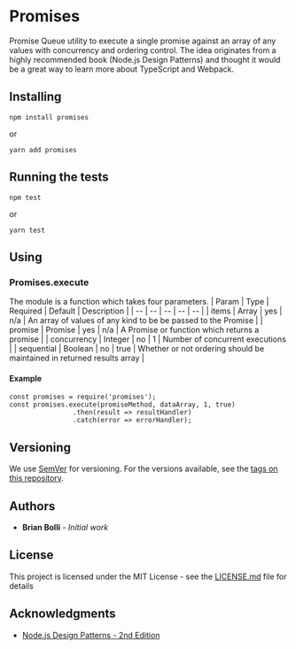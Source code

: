 # Promises

Promise Queue utility to execute a single promise against an array of any values with concurrency and ordering control. The idea originates from a highly recommended book (Node.js Design Patterns) and thought it would be a great way to learn more about TypeScript and Webpack.

## Installing

```
npm install promises
```

or

```
yarn add promises
```

## Running the tests

```
npm test
```

or

```
yarn test
```

## Using

### Promises.execute
The module is a function which takes four parameters.
| Param | Type | Required | Default | Description |
| -- | -- | -- | -- | -- |
| items | Array | yes | n/a | An array of values of any kind to be be passed to the Promise |
| promise | Promise | yes | n/a | A Promise or function which returns a promise |
| concurrency | Integer | no | 1 | Number of concurrent executions |
| sequential | Boolean | no | true | Whether or not ordering should be maintained in returned results array |

#### Example
```
const promises = require('promises');
const promises.execute(promiseMethod, dataArray, 1, true)
                .then(result => resultHandler)
                .catch(error => errorHandler);
```


## Versioning

We use [SemVer](http://semver.org/) for versioning. For the versions available, see the [tags on this repository](https://github.com/your/project/tags).

## Authors

* **Brian Bolli** - *Initial work*

## License

This project is licensed under the MIT License - see the [LICENSE.md](LICENSE.md) file for details

## Acknowledgments

* [Node.js Design Patterns - 2nd Edition](https://www.packtpub.com/web-development/nodejs-design-patterns-second-edition)
